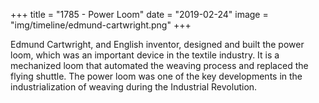 +++
title = "1785 - Power Loom"
date = "2019-02-24"
image = "img/timeline/edmund-cartwright.png"
+++

Edmund Cartwright, and English inventor, designed and built the power loom, which was an important device in the textile industry. It is a mechanized loom that automated the weaving process and replaced the flying shuttle. The power loom was one of the key developments in the industrialization of weaving during the Industrial Revolution. 

<!--more-->
